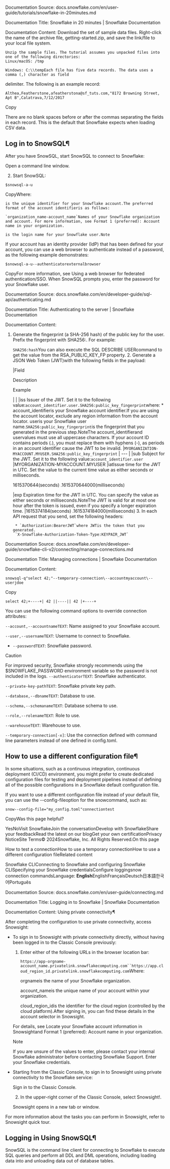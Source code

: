 Documentation Source:
docs.snowflake.com/en/user-guide/tutorials/snowflake-in-20minutes.md

Documentation Title:
Snowflake in 20 minutes | Snowflake Documentation

Documentation Content:
Download the set of sample data files. Right-click the name of the archive
	file, getting-started.zip, and save the link/file to your local file system.
	
	Unzip the sample files. The tutorial assumes you unpacked files into one of the following directories:
	Linux/macOS: /tmp
	
	Windows: C:\\tempEach file has five data records. The data uses a comma (,) character as field
delimiter. The following is an example record:


```
Althea,Featherstone,afeatherstona@sf_tuts.com,"8172 Browning Street, Apt B",Calatrava,7/12/2017

```
Copy

There are no blank spaces before or after the commas separating the
fields in each record. This is the default that Snowflake expects when loading CSV data.

Log in to SnowSQL¶
------------------

After you have SnowSQL, start SnowSQL to connect to Snowflake:

Open a command line window.

2. Start SnowSQL:


```
$snowsql-a-u

```
CopyWhere:


	is the unique identifier for your Snowflake account.The preferred format of the account identifieris as follows:
	
	`organization_name-account_name`Names of your Snowflake organization and account. For more information, see Format 1 (preferred): Account name in your organization.
	
	is the login name for your Snowflake user.Note

If your account has an identity provider (IdP) that has been defined for your account, you can use a web browser to authenticate instead of a password, as the following example demonstrates:


```
$snowsql-a-u--authenticatorexternalbrowser

```
CopyFor more information, see Using a web browser for federated authentication/SSO.
When SnowSQL prompts you, enter the password for your Snowflake user.



Documentation Source:
docs.snowflake.com/en/developer-guide/sql-api/authenticating.md

Documentation Title:
Authenticating to the server | Snowflake Documentation

Documentation Content:
1. Generate the fingerprint (a SHA-256 hash) of the public key for the user. Prefix the fingerprint with SHA256:.
	For example:
	
	`SHA256:hash`You can also execute the SQL DESCRIBE USERcommand to get the value from
	the RSA\_PUBLIC\_KEY\_FP property.
	2. Generate a JSON Web Token (JWT)with the following fields in the payload:
	
	
	
	|Field
	
	Description
	
	Example
	
	
	|  |
	|iss Issuer of the JWT. Set it to the following value:`account_identifier.user.SHA256:public_key_fingerprint`where: 	* account\_identifieris your Snowflake account identifier.If you are using the account locator, exclude any region information from 	the account locator. 	useris your Snowflake user name.`SHA256:public_key_fingerprint`is the fingerprint that you generated in the previous step.NoteThe account\_identifierand uservalues must use all uppercase characters. If your account ID contains periods (.), you must replace them with hyphens (-), as periods in an account identifier cause the JWT to be invalid. |`MYORGANIZATION-MYACCOUNT.MYUSER.SHA256:public_key_fingerprint`
	| --- |
	|sub Subject for the JWT. Set it to the following value:`account_identifier.user` |MYORGANIZATION-MYACCOUNT.MYUSER
	|iatIssue time for the JWT in UTC. Set the value to the current time value as either seconds or milliseconds.
	
	1615370644(seconds) .1615370644000(milliseconds)
	
	
	|exp Expiration time for the JWT in UTC. You can specify the value as either seconds or milliseconds.NoteThe JWT is valid for at most one hour after the token is issued, even if you specify a longer expiration time. |1615374184(seconds) .1615374184000(milliseconds)
	3. In each API request that you send, set the following headers:
	
	
		* `Authorization:BearerJWT`where JWTis the token that you generated.
		`X-Snowflake-Authorization-Token-Type:KEYPAIR_JWT`



Documentation Source:
docs.snowflake.com/en/developer-guide/snowflake-cli-v2/connecting/manage-connections.md

Documentation Title:
Managing connections | Snowflake Documentation

Documentation Content:
```
snowsql-q"select 42;"--temporary-connection\--accountmyaccount\--userjdoe

```
Copy
```
select 42;+----+| 42 ||----|| 42 |+----+
```
You can use the following command options to override connection attributes:

`--account,--accountnameTEXT`: Name assigned to your Snowflake account.

`--user,--usernameTEXT`: Username to connect to Snowflake.

* `--passwordTEXT`: Snowflake password.

Caution

For improved security, Snowflake strongly recommends using the $SNOWFLAKE\_PASSWORD environment variable so the password is not included in the logs.
`--authenticatorTEXT`: Snowflake authenticator.

`--private-key-pathTEXT`: Snowflake private key path.

`--database,--dbnameTEXT`: Database to use.

`--schema,--schemanameTEXT`: Database schema to use.

`--role,--rolenameTEXT`: Role to use.

`--warehouseTEXT`: Warehouse to use.

`--temporary-connection[-x]`: Use the connection defined with command line parameters instead of one defined in config.toml.

How to use a different configuration file¶
------------------------------------------

In some situations, such as a continuous integration, continuous deployment (CI/CD) environment, you might prefer
to create dedicated configuration files for testing and deployment pipelines instead of defining all of the possible
configurations in a Snowflake default configuration file.

If you want to use a different configuration file instead of your default file, you can use the
--config-fileoption for the snowcommand, such as:


```
snow--config-file="my_config.toml"connectiontest
```
CopyWas this page helpful?

YesNoVisit SnowflakeJoin the conversationDevelop with SnowflakeShare your feedbackRead the latest on our blogGet your own certificationPrivacy NoticeSite Terms© 2024Snowflake, Inc. All Rights Reserved.On this page

How to test a connectionHow to use a temporary connectionHow to use a different configuration fileRelated content

Snowflake CLIConnecting to Snowflake and configuring Snowflake CLISpecifying your Snowflake credentialsConfigure loggingsnow connection commandsLanguage: **English**EnglishFrançaisDeutsch日本語한국어Português



Documentation Source:
docs.snowflake.com/en/user-guide/connecting.md

Documentation Title:
Logging in to Snowflake | Snowflake Documentation

Documentation Content:
Using private connectivity¶

After completing the configuration to use private connectivity,
access Snowsight:

* To sign in to Snowsight with private connectivity directly, without having been logged in to the Classic Console previously:


	1. Enter either of the following URLs in the browser location bar:
	
	
		`https://app-orgname-account_name.privatelink.snowflakecomputing.com``https://app.cloud_region_id.privatelink.snowflakecomputing.com`Where:
	
	
		orgnameis the name of your Snowflake organization.
		
		account\_nameis the unique name of your account within your organization.
		
		cloud\_region\_idis the identifier for the cloud region (controlled by the cloud platform).After signing in, you can find these details in the account selector in Snowsight.
	
	For details, see Locate your Snowflake account information in Snowsightand Format 1 (preferred): Account name in your organization.
	
	Note
	
	If you are unsure of the values to enter, please contact your internal Snowflake administrator before contacting Snowflake
	Support.
	Enter your Snowflake credentials.
* Starting from the Classic Console, to sign in to Snowsight using private connectivity to the Snowflake service:


	Sign in to the Classic Console.
	
	2. In the upper-right corner of the Classic Console, select Snowsight!.
	
	Snowsight opens in a new tab or window.

For more information about the tasks you can perform in Snowsight, refer to Snowsight quick tour.

Logging in Using SnowSQL¶
-------------------------

SnowSQL is the command line client for connecting to Snowflake to execute SQL queries and perform all DDL and DML operations, including loading data into and unloading data out of database tables.



